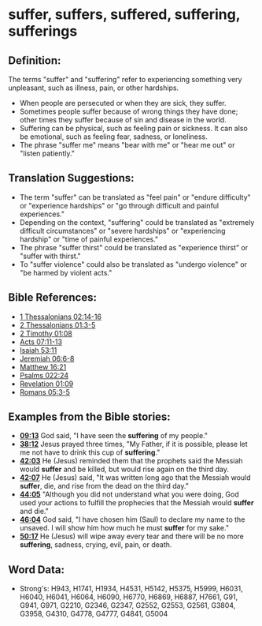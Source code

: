 # suffer, suffers, suffered, suffering, sufferings #

## Definition: ##

The terms "suffer" and "suffering" refer to experiencing something very unpleasant, such as illness, pain, or other hardships.

* When people are persecuted or when they are sick, they suffer.
* Sometimes people suffer because of wrong things they have done; other times they suffer because of sin and disease in the world.
* Suffering can be physical, such as feeling pain or sickness. It can also be emotional, such as feeling fear, sadness, or loneliness.
* The phrase "suffer me" means "bear with me" or "hear me out" or "listen patiently."

## Translation Suggestions: ##

* The term "suffer" can be translated as "feel pain" or "endure difficulty" or "experience hardships" or "go through difficult and painful experiences."
* Depending on the context, "suffering" could be translated as "extremely difficult circumstances" or "severe hardships" or "experiencing hardship" or "time of painful experiences."
* The phrase "suffer thirst" could be translated as "experience thirst" or "suffer with thirst."
* To "suffer violence" could also be translated as "undergo violence" or "be harmed by violent acts."

## Bible References: ##

* [1 Thessalonians 02:14-16](rc://en/tn/help/1th/02/14)
* [2 Thessalonians 01:3-5](rc://en/tn/help/2th/01/03)
* [2 Timothy 01:08](rc://en/tn/help/2ti/01/08)
* [Acts 07:11-13](rc://en/tn/help/act/07/11)
* [Isaiah 53:11](rc://en/tn/help/isa/53/11)
* [Jeremiah 06:6-8](rc://en/tn/help/jer/06/06)
* [Matthew 16:21](rc://en/tn/help/mat/16/21)
* [Psalms 022:24](rc://en/tn/help/psa/022/24)
* [Revelation 01:09](rc://en/tn/help/rev/01/09)
* [Romans 05:3-5](rc://en/tn/help/rom/05/03)

## Examples from the Bible stories: ##

* __[09:13](rc://en/tn/help/obs/09/13)__ God said, "I have seen the __suffering__  of my people."
* __[38:12](rc://en/tn/help/obs/38/12)__ Jesus prayed three times, "My Father, if it is possible, please let me not have to drink this cup of __suffering__."
* __[42:03](rc://en/tn/help/obs/42/03)__ He (Jesus) reminded them that the prophets said the Messiah would __suffer__  and be killed, but would rise again on the third day.
* __[42:07](rc://en/tn/help/obs/42/07)__ He (Jesus) said, "It was written long ago that the Messiah would __suffer__, die, and rise from the dead on the third day."
* __[44:05](rc://en/tn/help/obs/44/05)__ "Although you did not understand what you were doing, God used your actions to fulfill the prophecies that the Messiah would __suffer__  and die."
* __[46:04](rc://en/tn/help/obs/46/04)__ God said, "I have chosen him (Saul) to declare my name to the unsaved. I will show him how much he must __suffer__  for my sake."
* __[50:17](rc://en/tn/help/obs/50/17)__ He (Jesus) will wipe away every tear and there will be no more __suffering__, sadness, crying, evil, pain, or death.

## Word Data: ##

* Strong's: H943, H1741, H1934, H4531, H5142, H5375, H5999, H6031, H6040, H6041, H6064, H6090, H6770, H6869, H6887, H7661, G91, G941, G971, G2210, G2346, G2347, G2552, G2553, G2561, G3804, G3958, G4310, G4778, G4777, G4841, G5004
